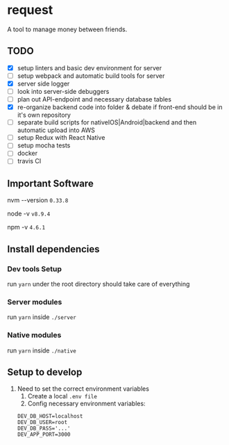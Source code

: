 # request

A tool to manage money between friends.

## TODO

* [x] setup linters and basic dev environment for server
* [ ] setup webpack and automatic build tools for server
* [x] server side logger
* [ ] look into server-side debuggers
* [ ] plan out API-endpoint and necessary database tables
* [x] re-organize backend code into folder & debate if front-end should be in it's own repository
* [ ] separate build scripts for nativeIOS|Android|backend and then automatic upload into AWS
* [ ] setup Redux with React Native
* [ ] setup mocha tests
* [ ] docker
* [ ] travis CI

## Important Software

nvm --version `0.33.8`

node -v `v8.9.4`

npm -v `4.6.1`

## Install dependencies

### Dev tools Setup

run `yarn` under the root directory should take care of everything

### Server modules

run `yarn` inside `./server`

### Native modules

run `yarn` inside `./native`

## Setup to develop

1. Need to set the correct environment variables
   1. Create a local `.env file`
   2. Config necessary environment variables:
   ```
   DEV_DB_HOST=localhost
   DEV_DB_USER=root
   DEV_DB_PASS='...'
   DEV_APP_PORT=3000
   ```

